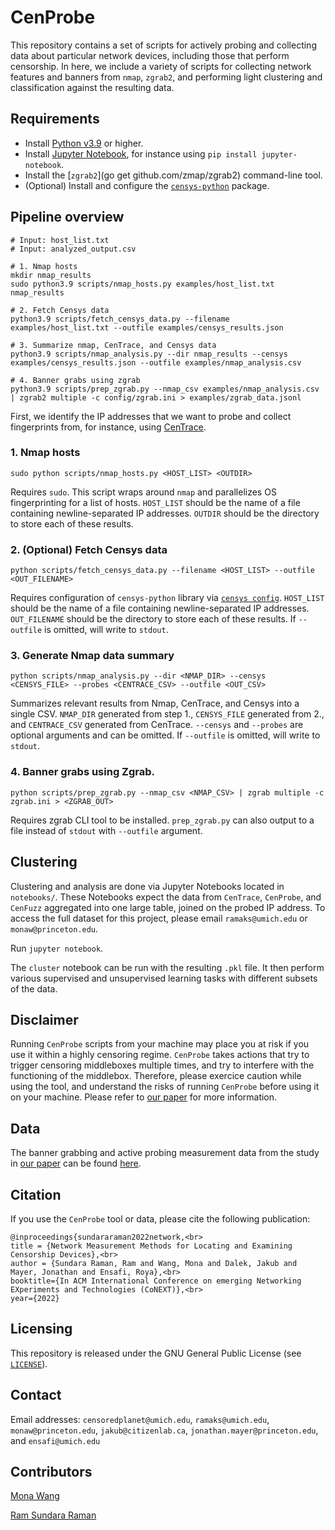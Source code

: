 # CenProbe
This repository contains a set of scripts for actively probing and collecting data about particular network devices, including those that perform censorship. In here, we include a variety of scripts for collecting network features and banners from `nmap`, `zgrab2`, and performing light clustering and classification against the resulting data.

## Requirements
 * Install [Python v3.9](https://www.python.org/downloads/release/python-390/) or higher.
 * Install [Jupyter Notebook](https://jupyter.org/install), for instance using `pip install jupyter-notebook`.
 * Install the [`zgrab2`](go get github.com/zmap/zgrab2) command-line tool.
 * (Optional) Install and configure the [`censys-python`](https://github.com/censys/censys-python) package.

## Pipeline overview

```
# Input: host_list.txt
# Input: analyzed_output.csv

# 1. Nmap hosts
mkdir nmap_results
sudo python3.9 scripts/nmap_hosts.py examples/host_list.txt nmap_results

# 2. Fetch Censys data
python3.9 scripts/fetch_censys_data.py --filename examples/host_list.txt --outfile examples/censys_results.json

# 3. Summarize nmap, CenTrace, and Censys data
python3.9 scripts/nmap_analysis.py --dir nmap_results --censys examples/censys_results.json --outfile examples/nmap_analysis.csv

# 4. Banner grabs using zgrab
python3.9 scripts/prep_zgrab.py --nmap_csv examples/nmap_analysis.csv | zgrab2 multiple -c config/zgrab.ini > examples/zgrab_data.jsonl
```


First, we identify the IP addresses that we want to probe and collect fingerprints from, for instance, using [CenTrace](https://github.com/censoredplanet/CenTrace).

### 1. Nmap hosts

```
sudo python scripts/nmap_hosts.py <HOST_LIST> <OUTDIR>
```

Requires `sudo`.  This script wraps around `nmap` and parallelizes OS fingerprinting for a list of hosts.
`HOST_LIST` should be the name of a file containing newline-separated IP addresses. `OUTDIR` should be the directory to store each of these results.

### 2. (Optional) Fetch Censys data

```
python scripts/fetch_censys_data.py --filename <HOST_LIST> --outfile <OUT_FILENAME>
```

Requires configuration of `censys-python` library via [`censys config`](https://censys-python.readthedocs.io/en/stable/quick-start.html).
`HOST_LIST` should be the name of a file containing newline-separated IP addresses. `OUT_FILENAME` should be the directory to store each of these results. If `--outfile` is omitted, will write to `stdout`.


### 3. Generate Nmap data summary

```
python scripts/nmap_analysis.py --dir <NMAP_DIR> --censys <CENSYS_FILE> --probes <CENTRACE_CSV> --outfile <OUT_CSV>
```
Summarizes relevant results from Nmap, CenTrace, and Censys into a single CSV. 
`NMAP_DIR` generated from step 1., `CENSYS_FILE` generated from 2., and `CENTRACE_CSV` generated from CenTrace.
`--censys` and `--probes` are optional arguments and can be omitted.
If `--outfile` is omitted, will write to `stdout`.

### 4. Banner grabs using Zgrab.
```
python scripts/prep_zgrab.py --nmap_csv <NMAP_CSV> | zgrab multiple -c zgrab.ini > <ZGRAB_OUT>
```
Requires zgrab CLI tool to be installed. `prep_zgrab.py` can also output to a file instead of `stdout` with `--outfile` argument.

## Clustering

Clustering and analysis are done via Jupyter Notebooks located in `notebooks/`.
These Notebooks expect the data from `CenTrace`, `CenProbe`, and `CenFuzz` aggregated into one large table, joined on the probed IP address. To access the full dataset for this project, please email `ramaks@umich.edu` or `monaw@princeton.edu`.

Run `jupyter notebook`. 

The `cluster` notebook can be run with the resulting `.pkl` file. It then perform various supervised and unsupervised learning tasks with different subsets of the data.


## Disclaimer
Running `CenProbe` scripts from your machine may place you at risk if you use it within a highly censoring regime. `CenProbe` takes actions that try to trigger censoring middleboxes multiple times, and try to interfere with the functioning of the middlebox. Therefore, please exercice caution while using the tool, and understand the risks of running `CenProbe` before using it on your machine. Please refer to [our paper](https://ramakrishnansr.org/publications) for more information. 


## Data
The banner grabbing and active probing measurement data from the study in [our paper](https://ramakrishnansr.org/publications) can be found [here](https://drive.google.com/file/d/1begpJRkNfI8Rg378A1S0BQKVYrWFfuSa/view?usp=sharing). 

## Citation
If you use the `CenProbe` tool or data, please cite the following publication:
```
@inproceedings{sundararaman2022network,<br>
title = {Network Measurement Methods for Locating and Examining Censorship Devices},<br>
author = {Sundara Raman, Ram and Wang, Mona and Dalek, Jakub and Mayer, Jonathan and Ensafi, Roya},<br>
booktitle={In ACM International Conference on emerging Networking EXperiments and Technologies (CoNEXT)},<br>
year={2022}
```

## Licensing
This repository is released under the GNU General Public License (see [`LICENSE`](LICENSE)).

## Contact
Email addresses: `censoredplanet@umich.edu`, `ramaks@umich.edu`, `monaw@princeton.edu`, `jakub@citizenlab.ca`, `jonathan.mayer@princeton.edu`, and `ensafi@umich.edu`

## Contributors

[Mona Wang](https://github.com/m0namon)

[Ram Sundara Raman](https://github.com/ramakrishnansr)



